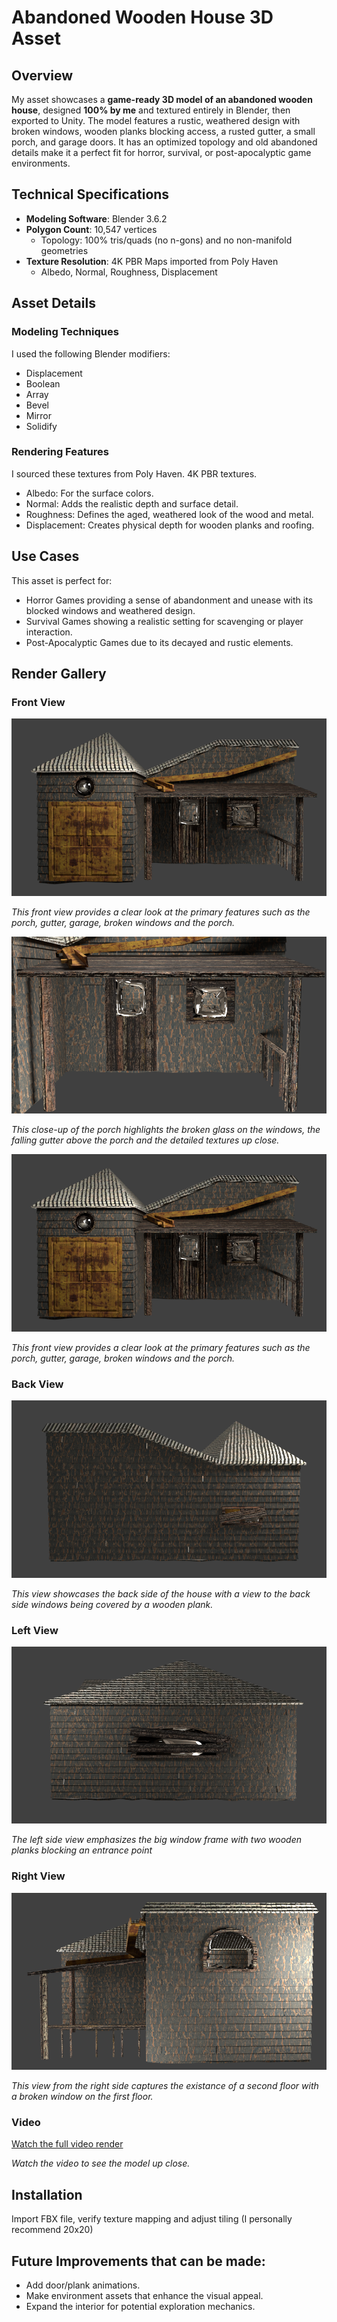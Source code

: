 # Abandoned Wooden House 3D Asset

## Overview

My asset showcases a **game-ready 3D model of an abandoned wooden house**, designed **100% by me** and textured entirely in Blender, then exported to Unity. The model features a rustic, weathered design with broken windows, wooden planks blocking access, a rusted gutter, a small porch, and garage doors. It has an optimized topology and old abandoned details make it a perfect fit for horror, survival, or post-apocalyptic game environments.

## Technical Specifications

- **Modeling Software**: Blender 3.6.2
- **Polygon Count**: 10,547 vertices
  - Topology: 100% tris/quads (no n-gons) and no non-manifold geometries
- **Texture Resolution**: 4K PBR Maps imported from Poly Haven
  - Albedo, Normal, Roughness, Displacement

## Asset Details

### Modeling Techniques
I used the following Blender modifiers:
 - Displacement
 - Boolean
 - Array
 - Bevel
 - Mirror
 - Solidify

### Rendering Features
I sourced these textures from Poly Haven. 4K PBR textures.
- Albedo: For the surface colors.
- Normal: Adds the realistic depth and surface detail.
- Roughness: Defines the aged, weathered look of the wood and metal.
- Displacement: Creates physical depth for wooden planks and roofing.

## Use Cases
This asset is perfect for:

- Horror Games providing a sense of abandonment and unease with its blocked windows and weathered design.
- Survival Games showing a realistic setting for scavenging or player interaction.
- Post-Apocalyptic Games due to its decayed and rustic elements.

## Render Gallery

### Front View
![Front View](renders/front_view.png)

*This front view provides a clear look at the primary features such as the porch, gutter, garage, broken windows and the porch.*

![Close Up Front View](renders/close_up_front_view.png)

*This close-up of the porch highlights the broken glass on the windows, the falling gutter above the porch and the detailed textures up close.*

![Front View](renders/front_view.png)

*This front view provides a clear look at the primary features such as the porch, gutter, garage, broken windows and the porch.*

### Back View
![Back View](renders/back_view.png)

*This view showcases the back side of the house with a view to the back side windows being covered by a wooden plank.*

### Left View
![Left View](renders/left_side_view.png)

*The left side view emphasizes the big window frame with two wooden planks blocking an entrance point*

### Right View
![Right View](renders/right_side_view.png)

*This view from the right side captures the existance of a second floor with a broken window on the first floor.*

### Video
[Watch the full video render](renders/0001-0300.mp4)

*Watch the video to see the model up close.*

## Installation

Import FBX file, verify texture mapping and adjust tiling (I personally recommend 20x20)

## Future Improvements that can be made:
- Add door/plank animations.
- Make environment assets that enhance the visual appeal.
- Expand the interior for potential exploration mechanics.
